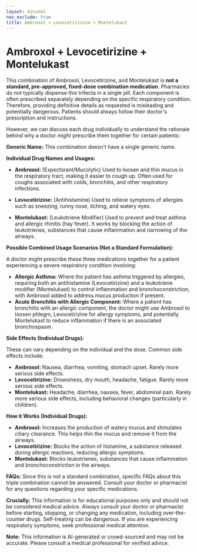 ```yaml
---
layout: minimal
nav_exclude: true
title: Ambroxol + Levocetirizine + Montelukast
---
```


# Ambroxol + Levocetirizine + Montelukast

This combination of Ambroxol, Levocetirizine, and Montelukast is **not a standard, pre-approved, fixed-dose combination medication**.  Pharmacies do not typically dispense this trifecta in a single pill.  Each component is often prescribed separately depending on the specific respiratory condition.  Therefore, providing definitive details as requested is misleading and potentially dangerous.  Patients should always follow their doctor's prescription and instructions.


However, we can discuss each drug individually to understand the rationale behind why a doctor *might* prescribe them together for certain patients:


**Generic Name:**  This combination doesn't have a single generic name.

**Individual Drug Names and Usages:**

* **Ambroxol:**  (Expectorant/Mucolytic)  Used to loosen and thin mucus in the respiratory tract, making it easier to cough up.  Often used for coughs associated with colds, bronchitis, and other respiratory infections.

* **Levocetirizine:** (Antihistamine)  Used to relieve symptoms of allergies such as sneezing, runny nose, itching, and watery eyes.

* **Montelukast:** (Leukotriene Modifier) Used to prevent and treat asthma and allergic rhinitis (hay fever).  It works by blocking the action of leukotrienes, substances that cause inflammation and narrowing of the airways.

**Possible Combined Usage Scenarios (Not a Standard Formulation):**

A doctor *might* prescribe these three medications together for a patient experiencing a severe respiratory condition involving:

* **Allergic Asthma:**  Where the patient has asthma triggered by allergies, requiring both an antihistamine (Levocetirizine) and a leukotriene modifier (Montelukast) to control inflammation and bronchoconstriction, with Ambroxol added to address mucus production if present.
* **Acute Bronchitis with Allergic Component:**  Where a patient has bronchitis with an allergic component, the doctor might use Ambroxol to loosen phlegm, Levocetirizine for allergy symptoms, and potentially Montelukast to reduce inflammation if there is an associated bronchospasm.

**Side Effects (Individual Drugs):**

These can vary depending on the individual and the dose.  Common side effects include:

* **Ambroxol:** Nausea, diarrhea, vomiting, stomach upset.  Rarely more serious side effects.
* **Levocetirizine:** Drowsiness, dry mouth, headache, fatigue.  Rarely more serious side effects.
* **Montelukast:** Headache, diarrhea, nausea, fever, abdominal pain.  Rarely more serious side effects, including behavioral changes (particularly in children).


**How it Works (Individual Drugs):**

* **Ambroxol:** Increases the production of watery mucus and stimulates ciliary clearance. This helps thin the mucus and remove it from the airways.
* **Levocetirizine:** Blocks the action of histamine, a substance released during allergic reactions, reducing allergic symptoms.
* **Montelukast:** Blocks leukotrienes, substances that cause inflammation and bronchoconstriction in the airways.


**FAQs:**  Since this is not a standard combination, specific FAQs about this triple combination cannot be answered.  Consult your doctor or pharmacist for any questions regarding your specific medications.


**Crucially:** This information is for educational purposes only and should not be considered medical advice.  Always consult your doctor or pharmacist before starting, stopping, or changing any medication, including over-the-counter drugs.  Self-treating can be dangerous.  If you are experiencing respiratory symptoms, seek professional medical attention.


**Note:** This information is AI-generated or crowd-sourced and may not be accurate. Please consult a medical professional for verified advice.